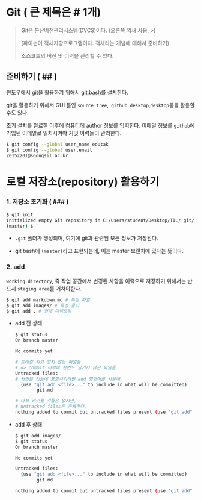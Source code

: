 # Git ( 큰 제목은 # 1개)

> Git은 분산버전관리시스템(DVCS)이다. (오른쪽 꺽새 사용, >)
>
> (파이썬이 객체지향프로그램이다. 객체라는 개념에 대해서 준비하기)
>
> 소스코드의 버전 및 이력을 관리할 수 있다.

## 준비하기 ( ## )

윈도우에서 git을 활용하기 위해서 [git.bash](https://gitforwindows.org)를 설치한다.

git을 활용하기 위해서 GUI 틀인 `source tree`,` github desktop`,`desktop`등을 활용할 수도 있다.

초기 설치를 완료한 이후에 컴퓨터에 author 정보를 입력한다. 이메일 정보를 `github`에 가입된 이메일로 일치시켜야 커밋 이력들이 관리한다.

```bash
$ git config --global user_name edutak
$ git config --global user.email
20152201@soongsil.ac.kr
```

# 로컬 저장소(repository) 활용하기

### 1. 저장소 초기화 ( ### )

```bash
$ git init
Initialized empty Git repository in C:/Users/student/Desktop/TIL/.git/
(master) $
```

* `.git` 폴더가 생성되며, 여기에 git과 관련된 모든 정보가 저장된다.

* git bash에 `(master)`라고 표현되는데, 이는 master 브랜치에 있다는 뜻이다.

  

### 2. add

`working directory`,  즉 작업 공간에서 변경된 사항을 이력으로 저장하기 위해서는 반드시 `staging area`를 거쳐야한다.

```bash
$ git add markdown.md # 특정 파일
$ git add images/ # 특정 폴더
$ git add . # 현재 디렉토리
```

* add 전 상태

  ```bash
  $ git status
  On branch master
  
  No commits yet
  
  # 트래킹 되고 있지 않는 파일들
  # => commit 이력에 한번도 담기지 않은 파일들
  Untracked files:
  # 커밋될 것들에 포함시키려면 add 명령어를 사용해
    (use "git add <file>..." to include in what will be committed)
          git.md
  
  # 아직 커밋될 것들은 없지만,
  # untracked files은 존재한다.
  nothing added to commit but untracked files present (use "git add" to track)
  ```

* add 후 상태

  ```bash
  $ git add images/
  $ git status
  On branch master
  
  No commits yet
  
  Untracked files:
    (use "git add <file>..." to include in what will be committed)
          git.md
  
  nothing added to commit but untracked files present (use "git add" to track)
  ```

  